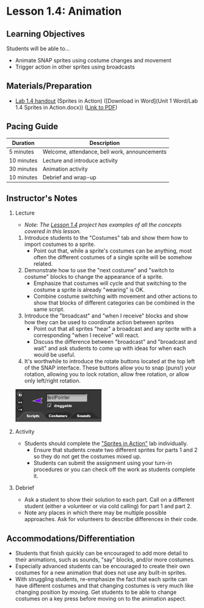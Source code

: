 <!--- REVISED -->
# Lesson 1.4: Animation

## Learning Objectives

Students will be able to...

-   Animate SNAP sprites using costume changes and movement
-   Trigger action in other sprites using broadcasts

## Materials/Preparation

-   [Lab 1.4 handout](lab_14.md) (Sprites in Action) ([Download in Word](Unit 1 Word/Lab 1.4 Sprites in Action.docx)) ([Link to PDF](https://teals.sharepoint.com/curriculum/_layouts/15/guestaccess.aspx?guestaccesstoken=0TCec4ft48FJYv68wKa54%2fzUJCdGbQRwtkfhSyP8tGU%3d&docid=0ff9b04ae343d4a08994f6090c1bc0041))

## Pacing Guide

| Duration   | Description                                   |
| ---------- | --------------------------------------------- |
| 5 minutes  | Welcome, attendance, bell work, announcements |
| 10 minutes | Lecture and introduce activity                |
| 30 minutes | Animation activity                            |
| 10 minutes | Debrief and wrap-up                           |

## Instructor's Notes

1.  Lecture
    -   _Note: The [Lesson 1.4](http://snap.berkeley.edu/snapsource/snap.html#present:Username=brettwo&ProjectName=Lesson%201.4) project has examples of all the concepts covered in this lesson._
    1.  Introduce students to the "Costumes" tab and show them how to import costumes to a sprite.
        -   Point out that, while a sprite's costumes can be anything, most often the different costumes of a single sprite will be somehow related.
    2. Demonstrate how to use the "next costume" and "switch to costume" blocks to change the appearance of a sprite.
        -   Emphasize that costumes will cycle and that switching to the costume a sprite is already "wearing" is OK.
        -   Combine costume switching with movement and other actions to show that blocks of different categories can be combined in the same script.
    2.  Introduce the "broadcast" and "when I receive" blocks and show how they can be used to coordinate action between sprites
        -   Point out that all sprites "hear" a broadcast and any sprite with a corresponding "when I receive" will react.
        -   Discuss the difference between "broadcast" and "broadcast and wait" and ask students to come up with ideas for when each would be useful.
    3.  It's worthwhile to introduce the rotate buttons located at the top left of the SNAP interface. These buttons allow you to snap (puns!) your rotation, allowing you to lock rotation, allow free rotation, or allow only left/right rotation.
      
    ![rotate buttons](rotateButton.PNG)


2.  Activity
    -   Students should complete the ["Sprites in Action"](lab_14.md) lab individually.
        -   Ensure that students create two different sprites for parts 1 and 2 so they do not get the costumes mixed up.
        -   Students can submit the assignment using your turn-in procedures or you can check off the work as students complete it.
3.  Debrief
    -   Ask a student to show their solution to each part. Call on a different student (either a volunteer or via cold calling) for part 1 and part 2.
    -   Note any places in which there may be multiple possible approaches. Ask for volunteers to describe differences in their code.

## Accommodations/Differentiation

-   Students that finish quickly can be encouraged to add more detail to their animations, such as sounds, "say" blocks, and/or more costumes.
-   Especially advanced students can be encouraged to create their own costumes for a new animation that does not use any built-in sprites.
-   With struggling students, re-emphasize the fact that each sprite can have different costumes and that changing costumes is very much like changing position by moving. Get students to be able to change costumes on a key press before moving on to the animation aspect.
